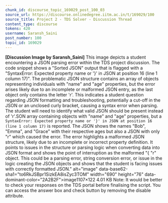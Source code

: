 ```yaml
---
chunk_id: discourse_topic_169029_post_100_03
source_url: https://discourse.onlinedegree.iitm.ac.in/t/169029/100
source_title: Project 2 - TDS Solver - Discussion Thread
content_type: discourse
tokens: 420
username: Saransh_Saini
post_number: 100
topic_id: 169029
---
```


**[Discussion Image by Saransh_Saini]** This image depicts a student encountering a JSON parsing error within the TDS project discussion. The code snippet shows a "Sorted JSON" output that is flagged with a "SyntaxError: Expected property name or '}' in JSON at position 16 (line 1 column 17)". The problematic JSON structure contains an array of objects representing individuals with "name" and "age" properties, but the error arises likely due to an incomplete or malformed JSON entry, as the last object only contains the letter 'r'. This indicates a student question regarding JSON formatting and troubleshooting, potentially a cut-off in the JSON or an unclosed curly bracket, causing a syntax error when parsing. The student will need to identify what valid JSON should be present instead of 'r'.SON array containing objects with "name" and "age" properties, but a `SyntaxError: Expected property name or '}' in JSON at position 16 (line 1 column 17)` is reported. The JSON shows the names "Bob", "Emma", and "Grace" with their respective ages but also a JSON with only "r" which caused the error. The error highlights a malformed JSON structure, likely due to an incomplete or incorrect property definition. It points to issues in the structure or parsing logic when converting data into JSON format and shows the point of interruption as the malformed "{ \"r" object. This could be a parsing error, string conversion error, or issue in the logic creating the JSON objects and shows that the student is facing issues with correctly formatted JSON." alt="image" data-base62-sha1="to6RkJSBpr1SizkEA8isZyc3TOM" width="690" height="76" data-dominant-color="2A2B2F">image1107×122 4.01 KB
Note: It would be better to check your responses on the TDS portal before finalising the script. You can access the answer box and check button by removing the disable attribute.
